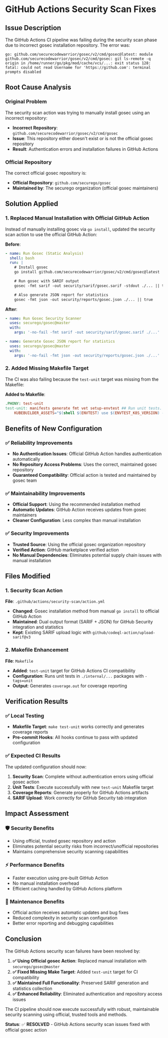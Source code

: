 # GitHub Actions Security Scan Fixes

## Issue Description
The GitHub Actions CI pipeline was failing during the security scan phase due to incorrect gosec installation repository. The error was:

```
go: github.com/securecodewarrior/gosec/v2/cmd/gosec@latest: module github.com/securecodewarrior/gosec/v2/cmd/gosec: git ls-remote -q origin in /home/runner/go/pkg/mod/cache/vcs/...: exit status 128:
fatal: could not read Username for 'https://github.com': terminal prompts disabled
```

## Root Cause Analysis

### Original Problem
The security scan action was trying to manually install gosec using an incorrect repository:
- **Incorrect Repository**: `github.com/securecodewarrior/gosec/v2/cmd/gosec`
- **Issue**: This repository either doesn't exist or is not the official gosec repository
- **Result**: Authentication errors and installation failures in GitHub Actions

### Official Repository
The correct official gosec repository is:
- **Official Repository**: `github.com/securego/gosec`
- **Maintained by**: The securego organization (official gosec maintainers)

## Solution Applied

### 1. Replaced Manual Installation with Official GitHub Action
Instead of manually installing gosec via `go install`, updated the security scan action to use the official GitHub Action:

**Before**:
```yaml
- name: Run Gosec (Static Analysis)
  shell: bash
  run: |
    # Install gosec
    go install github.com/securecodewarrior/gosec/v2/cmd/gosec@latest

    # Run gosec with SARIF output
    gosec -fmt sarif -out security/sarif/gosec.sarif -stdout ./... || true

    # Also generate JSON report for statistics
    gosec -fmt json -out security/reports/gosec.json ./... || true
```

**After**:
```yaml
- name: Run Gosec Security Scanner
  uses: securego/gosec@master
  with:
    args: '-no-fail -fmt sarif -out security/sarif/gosec.sarif ./...'

- name: Generate Gosec JSON report for statistics
  uses: securego/gosec@master
  with:
    args: '-no-fail -fmt json -out security/reports/gosec.json ./...'
```

### 2. Added Missing Makefile Target
The CI was also failing because the `test-unit` target was missing from the Makefile:

**Added to Makefile**:
```makefile
.PHONY: test-unit
test-unit: manifests generate fmt vet setup-envtest ## Run unit tests.
	KUBEBUILDER_ASSETS="$(shell $(ENVTEST) use $(ENVTEST_K8S_VERSION) --bin-dir $(LOCALBIN) -p path)" go test ./internal/... -tags=unit -coverprofile coverage.out
```

## Benefits of New Configuration

### ✅ **Reliability Improvements**
- **No Authentication Issues**: Official GitHub Action handles authentication automatically
- **No Repository Access Problems**: Uses the correct, maintained gosec repository
- **Guaranteed Compatibility**: Official action is tested and maintained by gosec team

### ✅ **Maintainability Improvements**
- **Official Support**: Using the recommended installation method
- **Automatic Updates**: GitHub Action receives updates from gosec maintainers
- **Cleaner Configuration**: Less complex than manual installation

### ✅ **Security Improvements**
- **Trusted Source**: Using the official gosec organization repository
- **Verified Action**: GitHub marketplace verified action
- **No Manual Dependencies**: Eliminates potential supply chain issues with manual installation

## Files Modified

### 1. Security Scan Action
**File**: `.github/actions/security-scan/action.yml`
- **Changed**: Gosec installation method from manual `go install` to official GitHub Action
- **Maintained**: Dual output format (SARIF + JSON) for GitHub Security integration and statistics
- **Kept**: Existing SARIF upload logic with `github/codeql-action/upload-sarif@v3`

### 2. Makefile Enhancement
**File**: `Makefile`
- **Added**: `test-unit` target for GitHub Actions CI compatibility
- **Configuration**: Runs unit tests in `./internal/...` packages with `-tags=unit`
- **Output**: Generates `coverage.out` for coverage reporting

## Verification Results

### ✅ Local Testing
- **Makefile Target**: `make test-unit` works correctly and generates coverage reports
- **Pre-commit Hooks**: All hooks continue to pass with updated configuration

### ✅ Expected CI Results
The updated configuration should now:
1. **Security Scan**: Complete without authentication errors using official gosec action
2. **Unit Tests**: Execute successfully with new `test-unit` Makefile target
3. **Coverage Reports**: Generate properly for GitHub Actions artifacts
4. **SARIF Upload**: Work correctly for GitHub Security tab integration

## Impact Assessment

### 🛡️ **Security Benefits**
- Using official, trusted gosec repository and action
- Eliminates potential security risks from incorrect/unofficial repositories
- Maintains comprehensive security scanning capabilities

### ⚡ **Performance Benefits**
- Faster execution using pre-built GitHub Action
- No manual installation overhead
- Efficient caching handled by GitHub Actions platform

### 🔧 **Maintenance Benefits**
- Official action receives automatic updates and bug fixes
- Reduced complexity in security scan configuration
- Better error reporting and debugging capabilities

## Conclusion

The GitHub Actions security scan failures have been resolved by:

1. **✅ Using Official gosec Action**: Replaced manual installation with `securego/gosec@master`
2. **✅ Fixed Missing Make Target**: Added `test-unit` target for CI compatibility
3. **✅ Maintained Full Functionality**: Preserved SARIF generation and statistics collection
4. **✅ Enhanced Reliability**: Eliminated authentication and repository access issues

The CI pipeline should now execute successfully with robust, maintainable security scanning using official, trusted tools and methods.

**Status**: ✅ **RESOLVED** - GitHub Actions security scan issues fixed with official gosec action
